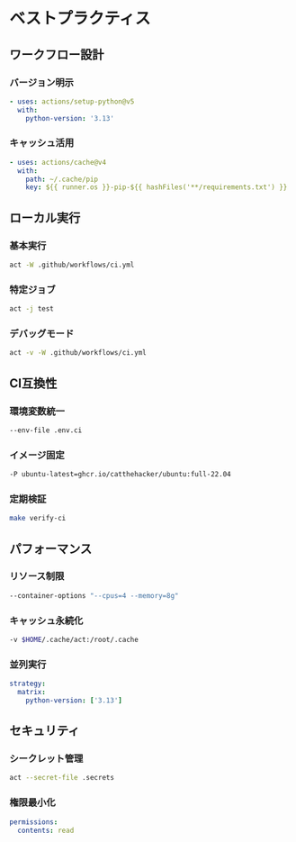 # ベストプラクティス

## ワークフロー設計

### バージョン明示

```yaml
- uses: actions/setup-python@v5
  with:
    python-version: '3.13'
```

### キャッシュ活用

```yaml
- uses: actions/cache@v4
  with:
    path: ~/.cache/pip
    key: ${{ runner.os }}-pip-${{ hashFiles('**/requirements.txt') }}
```

## ローカル実行

### 基本実行

```bash
act -W .github/workflows/ci.yml
```

### 特定ジョブ

```bash
act -j test
```

### デバッグモード

```bash
act -v -W .github/workflows/ci.yml
```

## CI互換性

### 環境変数統一

```bash
--env-file .env.ci
```

### イメージ固定

```bash
-P ubuntu-latest=ghcr.io/catthehacker/ubuntu:full-22.04
```

### 定期検証

```bash
make verify-ci
```

## パフォーマンス

### リソース制限

```bash
--container-options "--cpus=4 --memory=8g"
```

### キャッシュ永続化

```bash
-v $HOME/.cache/act:/root/.cache
```

### 並列実行

```yaml
strategy:
  matrix:
    python-version: ['3.13']
```

## セキュリティ

### シークレット管理

```bash
act --secret-file .secrets
```

### 権限最小化

```yaml
permissions:
  contents: read
```
